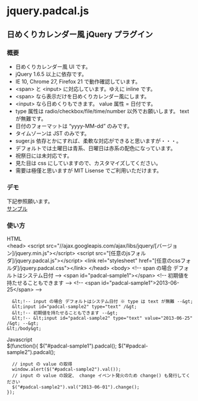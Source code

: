 jquery.padcal.js
================

## 日めくりカレンダー風 jQuery プラグイン

### 概要

* 日めくりカレンダー風 UI です。
* jQuery 1.6.5 以上に依存です。
* IE 10, Chrome 27, Firefox 21 で動作確認しています。
* &lt;span&gt; と &lt;input&gt; に対応しています。ゆえに inline です。
* &lt;span&gt; なら表示だけを日めくりカレンダー風にします。
* &lt;input&gt; なら日めくりもできます。 value 属性 = 日付です。
* type 属性は radio/checkbox/file/time/number 以外でお願いします。 text が無難です。
* 日付のフォーマットは “yyyy-MM-dd” のみです。
* タイムゾーンは JST のみです。
* suger.js 依存とかにすれば、柔軟な対応ができると思いますが・・・。
* デフォルトでは土曜日は青系、日曜日は赤系の配色になっています。
* 祝祭日には未対応です。
* 見た目は css にしていますので、カスタマイズしてください。
* 需要は極僅と思いますが MIT Lisense でご利用いただけます。

### デモ
下記参照願います。  
[サンプル](http://goo.gl/l8U0u "サンプル")

### 使い方
HTML  
    &lt;head&gt;
      &lt;script src="//ajax.googleapis.com/ajax/libs/jquery/[バージョン]/jquery.min.js"&gt;&lt;/script&gt;
      &lt;script src="[任意のjsフォルダ]/jquery.padcal.js"&gt;&lt;/script&gt;
      &lt;link rel="stylesheet" href="[任意のcssフォルダ]/jquery.padcal.css"&gt;&lt;/link&gt;
    &lt;/head&gt;
    &lt;body&gt;
      &lt;!-- span の場合 デフォルトはシステム日付 --&gt;
      &lt;span id="padcal-sample1"&gt;&lt;/span&gt;
      &lt;!-- 初期値を持たせることもできます --&gt;
      &lt;!-- &lt;span id="padcal-sample1"&gt;2013-06-25&lt;/span&gt; --&gt;
    
      &lt;!-- input の場合 デフォルトはシステム日付 ※ type は text が無難 --&gt;
      &lt;input id="padcal-sample2" type="text" /&gt;
      &lt;!-- 初期値を持たせることもできます --&gt;
      &lt;!-- &lt;input id="padcal-sample2" type="text" value="2013-06-25" /&gt; --&gt;
    &lt;/body&gt;
  				
Javascript  
    $(function(){
      $("#padcal-sample1").padcal();
      $("#padcal-sample2").padcal();
    
      // input の value の取得
      window.alert($("#padcal-sample2").val());
      // input の value の設定、 change イベント発火のため change() も発行してください
      $("#padcal-sample2").val("2013-06-01").change();
    });
